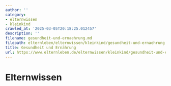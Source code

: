 ```yaml
---
author: ''
category:
- elternwissen
- kleinkind
crawled_at: '2025-03-05T20:18:25.012457'
description: ''
filename: gesundheit-und-ernaehrung.md
filepath: elternleben/elternwissen/kleinkind/gesundheit-und-ernaehrung.md
title: Gesundheit und Ernährung
url: https://www.elternleben.de/elternwissen/kleinkind/gesundheit-und-ernaehrung/
---
```


#  Elternwissen

